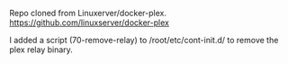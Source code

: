 Repo cloned from Linuxerver/docker-plex. https://github.com/linuxserver/docker-plex

I added a script (70-remove-relay) to /root/etc/cont-init.d/ to remove the plex relay binary.
